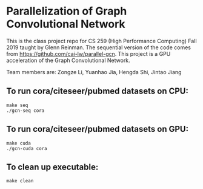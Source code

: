 # Parallelization of Graph Convolutional Network

This is the class project repo for CS 259 (High Performance Computing) Fall 2019 taught by Glenn Reinman.
The sequential version of the code comes from https://github.com/cai-lw/parallel-gcn.
This project is a GPU acceleration of the Graph Convolutional Network.

Team members are: Zongze Li, Yuanhao Jia, Hengda Shi, Jintao Jiang

## To run cora/citeseer/pubmed datasets on CPU:

    make seq
    ./gcn-seq cora

## To run cora/citeseer/pubmed datasets on GPU:

    make cuda
    ./gcn-cuda cora

## To clean up executable:

    make clean
